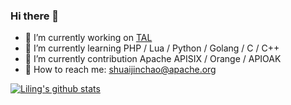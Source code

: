 ### Hi there 👋

- 🌈 I’m currently working on [TAL](100tal.com)
- 🌈 I’m currently learning PHP / Lua / Python / Golang / C / C++
- 🌈 I’m currently contribution Apache APISIX / Orange / APIOAK
- 🌈 How to reach me: shuaijinchao@apache.org

[![Liling's github stats](https://github-readme-stats.vercel.app/api?username=shuaijinchao)](https://github.com/shuaijinchao)

<!--
**shuaijinchao/shuaijinchao** is a ✨ _special_ ✨ repository because its `README.md` (this file) appears on your GitHub profile.

Here are some ideas to get you started:


- 👯 I’m looking to collaborate on ...
- 🤔 I’m looking for help with ...
- 💬 Ask me about ...
- 😄 Pronouns: ...
- ⚡ Fun fact: ...
-->
